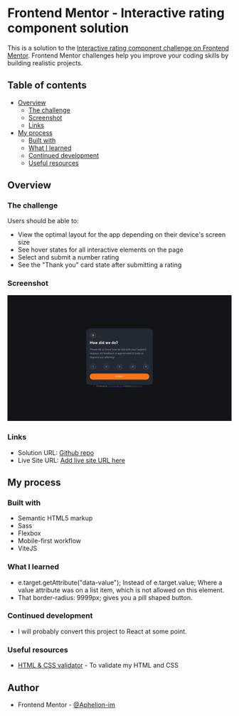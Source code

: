 
# Frontend Mentor - Interactive rating component solution

This is a solution to the [Interactive rating component challenge on Frontend Mentor](https://www.frontendmentor.io/challenges/interactive-rating-component-koxpeBUmI). Frontend Mentor challenges help you improve your coding skills by building realistic projects. 

## Table of contents

- [Overview](#overview)
  - [The challenge](#the-challenge)
  - [Screenshot](#screenshot)
  - [Links](#links)
- [My process](#my-process)
  - [Built with](#built-with)
  - [What I learned](#what-i-learned)
  - [Continued development](#continued-development)
  - [Useful resources](#useful-resources)

## Overview

### The challenge

Users should be able to:

- View the optimal layout for the app depending on their device's screen size
- See hover states for all interactive elements on the page
- Select and submit a number rating
- See the "Thank you" card state after submitting a rating

### Screenshot

![Screenshot](./assets/screenshots/screenshot.jpg)

### Links

- Solution URL: [Github repo](https://github.com/Aphelion-im/Interactive-rating-component)
- Live Site URL: [Add live site URL here](https://your-live-site-url.com)

## My process

### Built with

- Semantic HTML5 markup
- Sass
- Flexbox
- Mobile-first workflow
- ViteJS

### What I learned
- e.target.getAttribute("data-value"); Instead of e.target.value; Where a value attribute was on a list item, which is not allowed on this element.
- That border-radius: 9999px; gives you a pill shaped button.


### Continued development
- I will probably convert this project to React at some point.


### Useful resources

- [HTML & CSS validator](https://validator.w3.org/nu/#textarea) - To validate my HTML and CSS


## Author

- Frontend Mentor - [@Aphelion-im](https://www.frontendmentor.io/profile/Aphelion-im)


